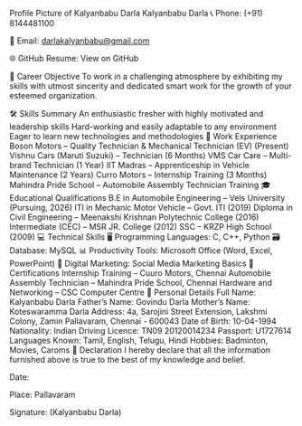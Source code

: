 Profile Picture of Kalyanbabu Darla
Kalyanbabu Darla
📞 Phone: (+91) 8144481100

📧 Email: darlakalyanbabu@gmail.com

🌐 GitHub Resume: View on GitHub

🎯 Career Objective
To work in a challenging atmosphere by exhibiting my skills with utmost sincerity and dedicated smart work for the growth of your esteemed organization.

🛠️ Skills Summary
An enthusiastic fresher with highly motivated and leadership skills
Hard-working and easily adaptable to any environment
Eager to learn new technologies and methodologies
🧰 Work Experience
Boson Motors – Quality Technician & Mechanical Technician (EV) (Present)
Vishnu Cars (Maruti Suzuki) – Technician (6 Months)
VMS Car Care – Multi-brand Technician (1 Year)
IIT Madras – Apprenticeship in Vehicle Maintenance (2 Years)
Curro Motors – Internship Training (3 Months)
Mahindra Pride School – Automobile Assembly Technician Training
🎓 Educational Qualifications
B.E in Automobile Engineering – Vels University (Pursuing, 2026)
ITI in Mechanic Motor Vehicle – Govt. ITI (2019)
Diploma in Civil Engineering – Meenakshi Krishnan Polytechnic College (2016)
Intermediate (CEC) – MSR JR. College (2012)
SSC – KRZP High School (2009)
💻 Technical Skills
🖥️ Programming Languages: C, C++, Python
🗃️ Database: MySQL
📊 Productivity Tools: Microsoft Office (Word, Excel, PowerPoint)
📣 Digital Marketing: Social Media Marketing Basics
🏅 Certifications
Internship Training – Cuuro Motors, Chennai
Automobile Assembly Technician – Mahindra Pride School, Chennai
Hardware and Networking – CSC Computer Centre
👤 Personal Details
Full Name: Kalyanbabu Darla
Father’s Name: Govindu Darla
Mother’s Name: Koteswaramma Darla
Address: 4a, Sarojini Street Extension, Lakshmi Colony, Zamin Pallavaram, Chennai - 600043
Date of Birth: 10-04-1994
Nationality: Indian
Driving Licence: TN09 20120014234
Passport: U1727614
Languages Known: Tamil, English, Telugu, Hindi
Hobbies: Badminton, Movies, Caroms
📜 Declaration
I hereby declare that all the information furnished above is true to the best of my knowledge and belief.

Date:

Place: Pallavaram

Signature: (Kalyanbabu Darla)
